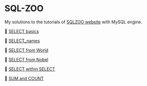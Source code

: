 # SQL-ZOO

My solutions to the tutorials of [SQLZOO website](https://sqlzoo.net/wiki/SQL_Tutorial) with MySQL engine.

📝 [SELECT basics](https://github.com/MartaReb/SQL-ZOO/blob/main/0_SELECT_basics.sql)

📝 [SELECT_names](https://github.com/MartaReb/SQL-ZOO/blob/main/1_SELECT_names.sql)

📝 [SELECT from World](https://github.com/MartaReb/SQL-ZOO/blob/main/2_SELECT_from_WORLD.sql)

📝 [SELECT from Nobel](https://github.com/MartaReb/SQL-ZOO/blob/main/3_SELECT_from_Nobel.sql)

📝 [SELECT within SELECT](https://github.com/MartaReb/SQL-ZOO/blob/main/4_SELECT_within_SELECT.sql)

📝 [SUM and COUNT](https://github.com/MartaReb/SQL-ZOO/blob/main/5_SUM_and_COUNT.sql)
